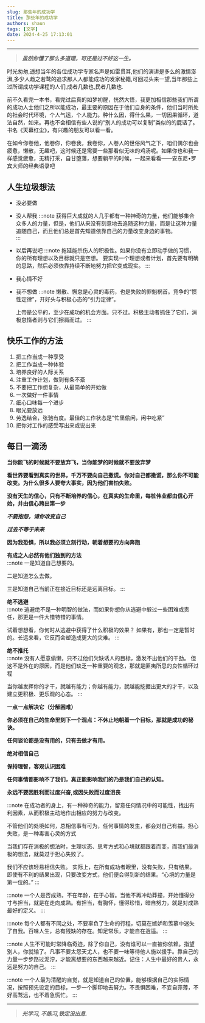 ```yaml
---
slug: 那些年的成功学
title: 那些年的成功学
authors: shaun
tags: [文字]
date: 2024-4-25 17:13:01
---
```

***  

> ***虽然你懂了那么多道理，可还是过不好这一生。***  

<!-- truncate -->

时光匆匆,遥想当年的各位成功学专家名声是如雷贯耳,他们的演讲是多么的激情澎湃,多少人趋之若鹜的追求那人人都能成功的发家秘籍,可回过头来一望,当年那些上过所谓成功学课程的人们,成者几数也,民者几数也.

前不久看完一本书，看完过后真的如梦初醒，恍然大悟，我更加相信那些我们所谓的成功人士他们之所以能成功，最主要的原因在于他们自身的条件，他们当时所处的社会时代环境，个人气运，个人能力。种什么因，得什么果，一切因果循环，道法自然，如来。再也不会相信有些人说的“别人的成功可以复制”类似的的屁话了。书名《天幕红尘》，有兴趣的朋友可以看一看。

在如今你卷他，他卷你，你卷我，我卷你，人卷人的世俗风气之下，咱们偶尔也会疲惫，懒散，无趣吧，这时候还是需要一些那看似无味的鸡汤呢。如果你也和我一样感觉疲惫，无精打采，自甘堕落，想要躺平的时候，一起来看看——安东尼•罗宾大师的经典语录吧

## 人生垃圾想法

- 没必要做
- 没人帮我
   :::note
    获得巨大成就的人几乎都有一种神奇的力量，他们能够集合众多人的力量，但是，他们从来没有刻意地去追随这种力量，而是让这种力量追随自己，而且他们总是首先知道依靠自己的力量改变身边的事物。  
    :::
- 以后再说吧
    :::note
    拖延能杀伤人的积极性。如果你没有立即动手做的习惯，你的所有理想以及目标就只是空想。 要实现一个理想或者计划，首先要有明确的思路，然后必须依靠持续不断地努力把它变成现实。
    :::
- 我心情不好
- 我不想做
    :::note
    懒散、懈怠是心灵的毒药，也是失败的罪魁祸首。竞争的“惯性定律”，开好头与积极心态的“引力定律”。

    上帝是公平的，至少在成功的机会方面。只不过。积极主动者抓住了它们，消极怠惰者则与它们擦肩而过。
    :::

## 快乐工作的方法

1. 把工作当成一种享受
2. 把工作当成一种体验
3. 培养良好的人际关系
4. 注重工作计划，做到有条不紊
5. 不要把工作想复杂，从最简单的开始做
6. 一次做好一件事情
7. 细心口味每一个进步
8. 眼光要放远
9. 劳逸结合，张驰有度。最佳的工作状态是“忙里偷闲，闲中吃紧”
10. 把你对工作的感受写出来或说出来

## 每日一滴汤

**当你能飞的时候就不要放弃飞，当你能梦的时候就不要放弃梦**  

**看世界要看到真实的世界，千万不要向自己撒谎。你对自己都撒谎，那么你不可能改变。为什么很多人要夸大事实，因为他们害怕失败。**  

**没有天生的信心，只有不断培养的信心，在真实的生命里，每桩伟业都由信心开始，并由信心跨出第一步**  

***不要抱怨，请你改变自己***  

***过去不等于未来***  

**因为我恐惧，所以我必须立刻行动，朝着想要的方向奔跑**  

**有成之人必然有他们独到的方法**  
:::note
一是知道自己想要的。

二是知道怎么去做。

三是知道自己当前正在接近目标还是远离目标。
:::

**绝不逃避**  
:::note
逃避绝不是一种明智的做法，而如果你想你从逃避中躲过一些困难或责任，那更是一件大错特错的事情。

试着想想看，你何时从逃避中获得了什么积极的效果？ 如果有，那也一定是暂时的。长远来看，它反而会塑造成更大的灾难。
:::

**绝不推托**  
:::note
没有人愿意偷懒，只不过他们欠缺诱人的目标，激发不出他们的干劲。 但这不是外在的原因，而是他们缺乏一种重要的观念，那就是匪夷所思的良性循环过程

当你越发挥你的才干，就越有能力；你越有能力，就越能挖掘出更大的才干，以及建立更积极、更乐观的心态。
:::

**一点一点解决它（分解困难）**  

**你必须在自己的生命里刻下一个观点：不休止地朝着一个目标，那就是成功的秘诀。** 

**任何谈论都是没有用的，只有去做才有用。**

**绝对相信自己**  

**保持理智，客观认识困难**  

**任何事情都影响不了我们，真正能影响我们的乃是我们自己的认知。**

**永远不要因胜利而过度兴奋,或因失败而过度沮丧**  

:::note
在成功者的身上，有一种神奇的能力，留意任何情况中的可能性，找出有利因素，从而积极主动地作出相应的努力与改变。

不管他们的处境如何，总相信事有可为，任何事情的发生，都会对自己有益。担心失败，是一种毒害心灵的方式

当我们存在消极的想法时，生理状态、思考方式和心境就都跟着而变，而我们最消极的想法，就莫过于担心失败了。

我们不应该轻易相信失败。 实际上，在所有成功者眼里，没有失败，只有结果。即使有不利的结果出现，只要改变方式，他们便会得到新的结果。“心境的力量是第一位的。”
:::

:::note
一个人是否成熟，不在年龄，在于心智。当他不再冲动莽撞，开始懂得分寸与担当，就是在走向成熟。有担当，有胸怀，懂得珍惜，暗自努力，就是对成熟最好的定义。
:::

:::note
每个人都有不同之处，不要辜负了生命的行程，切莫在嫉妒和羡慕中迷失了自我。百味人生，总有残缺的存在。知足常乐，才能自在逍遥。
:::

:::note
人生不可能时常降临奇迹，除了你自己，没有谁可以一直被你依赖。指望别人，你就输了。凡事不要太怨天尤人，也不要一味等待他人施以援手。靠自己的力量一步步路过泥泞，才能离想要的东西越来越近。记住：人生中最好的贵人，永远是努力的自己。
:::

:::note
一个人最为清醒的自觉，就是知道自己的位置，能够根据自己的实际情况，按照预先设定的目标，一步一个脚印地去努力。不畏惧困难，不妄自菲薄，不好高骛远，也不着急慌忙。
:::

***  

> ***光学习, 不练习,铁定没出息.***  
